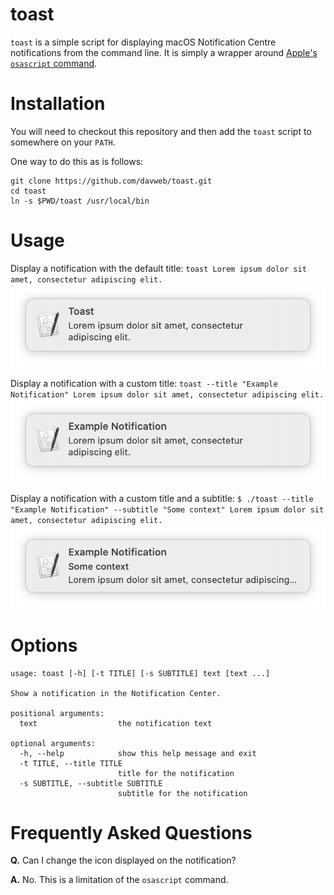 # toast
`toast` is a simple script for displaying macOS Notification Centre notifications from the command line.  It is simply a wrapper around [Apple's `osascript` command](https://support.apple.com/lt-lt/guide/terminal/trml1003/mac).

# Installation
You will need to checkout this repository and then add the `toast` script to somewhere on your `PATH`.

One way to do this as is follows:

```
git clone https://github.com/davweb/toast.git
cd toast
ln -s $PWD/toast /usr/local/bin
```

# Usage
Display a notification with the default title:
`toast Lorem ipsum dolor sit amet, consectetur adipiscing elit.`
![image of notification](screenshots/default.png)

Display a notification with a custom title:
`toast --title "Example Notification" Lorem ipsum dolor sit amet, consectetur adipiscing elit.`
![image of notification](screenshots/title.png)

Display a notification with a custom title and a subtitle:
`$ ./toast --title "Example Notification" --subtitle "Some context" Lorem ipsum dolor sit amet, consectetur adipiscing elit.`
![image of notification](screenshots/subtitle.png)

# Options
```
usage: toast [-h] [-t TITLE] [-s SUBTITLE] text [text ...]

Show a notification in the Notification Center.

positional arguments:
  text                  the notification text

optional arguments:
  -h, --help            show this help message and exit
  -t TITLE, --title TITLE
                        title for the notification
  -s SUBTITLE, --subtitle SUBTITLE
                        subtitle for the notification
```                        

# Frequently Asked Questions
**Q.** Can I change the icon displayed on the notification?

**A.** No. This is a limitation of the `osascript` command.
